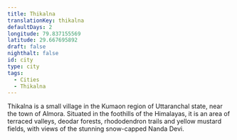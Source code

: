 ```yaml
---
title: Thikalna
translationKey: thikalna
defaultDays: 2
longitude: 79.837155569
latitude: 29.667695892
draft: false
nighthalt: false
id: city
type: city
tags:
  - Cities
  - Thikalna
---
```

Thikalna is a small village in the Kumaon region of Uttaranchal state, near the town of Almora. Situated in the foothills of the Himalayas, it is an area of terraced valleys, deodar forests,  rhododendron trails and yellow mustard fields, with views of the stunning snow-capped Nanda Devi.